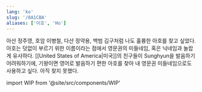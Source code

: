```yaml
---
lang: 'ko'
slug: '/8A1CBA'
aliases: ['아호', 'Ho']
---
```


아산 정주영, 호암 이병철, 다산 정약용, 백범 김구처럼 나도 훌륭한 아호를 찾고 싶었다.
아호는 덧없이 부르기 위한 이름이라는 점에서 영문권의 미들네임, 혹은 닉네임과 놀랍게 유사하다.
[[United States of America|미국]]의 친구들이 Sunghyun을 발음하기 어려워하기에, 기왕이면 영어로 발음하기 편한 아호를 찾아
내 영문권 미들네임으로도 사용하고 싶다.
아직 찾지 못했다.

import WIP from '@site/src/components/WIP'

<WIP />
